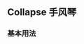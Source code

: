 ## Collapse 手风琴
<script setup>
    import baseDemo from './demo/base.vue';
    import preview from "../../../src/components/preview.vue"
</script>

### 基本用法

<baseDemo />
<preview compName="collapse" demoName="base" />
